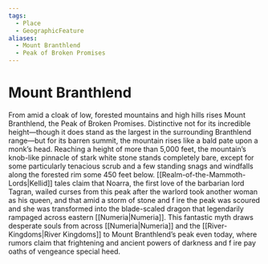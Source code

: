 ```yaml
---
tags:
  - Place
  - GeographicFeature
aliases:
  - Mount Branthlend
  - Peak of Broken Promises
---
```

# Mount Branthlend
From amid a cloak of low, forested mountains and high hills rises Mount Branthlend, the Peak of Broken Promises. Distinctive not for its incredible height—though it does stand as the largest in the surrounding Branthlend range—but for its barren summit, the mountain rises like a bald pate upon a monk’s head. Reaching a height of more than 5,000 feet, the mountain’s knob-like pinnacle of stark white stone stands completely bare, except for some particularly tenacious scrub and a few standing snags and windfalls along the forested rim some 450 feet below. [[Realm-of-the-Mammoth-Lords|Kellid]] tales claim that Noarra, the first love of the barbarian lord Tagran, wailed curses from this peak after the warlord took another woman as his queen, and that amid a storm of stone and f ire the peak was scoured and she was transformed into the blade-scaled dragon that legendarily rampaged across eastern [[Numeria|Numeria]]. This fantastic myth draws desperate souls from across [[Numeria|Numeria]] and the [[River-Kingdoms|River Kingdoms]] to Mount Branthlend’s peak even today, where rumors claim that frightening and ancient powers of darkness and f ire pay oaths of vengeance special heed.